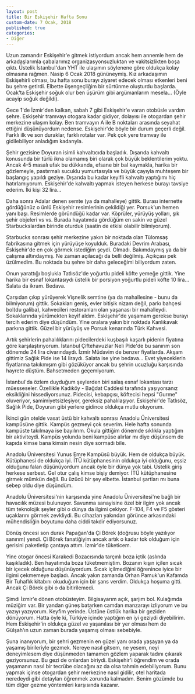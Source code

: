 ```yaml
---
layout: post
title: Bir Eskişehir Hafta Sonu
custom-date: 7 Ocak, 2018
published: true
categories: 
- Diğer
---
```


Uzun zamandır Eskişehir'e gitmek istiyordum ancak hem annemle hem de arkadaşlarımla çabalarımız organizasyonsuzluktan ve vakitsizlikten boşa çıktı. Üstelik İstanbul'dan YHT ile ulaşımın söylenene göre oldukça kolay olmasına rağmen. Nasip 6 Ocak 2018 gününeymiş. Kız arkadaşımın Eskişehirli olması, bu hafta sonu burayı ziyaret edecek olması etkenleri beni bu şehre getirdi. Elbette üşengeçliğim bir sürtünme oluşturdu başlarda. Ocak'ta Eskişehir soğuk olur ben üşürüm gibi argümanlarım mesela... (Öyle acayip soğuk değildi).

Gece 1'de İzmir'den kalkan, sabah 7 gibi Eskişehir'e varan otobüsle vardım şehre. Eskişehir tramvayı otogara kadar gidiyor, dolayısı ile otogardan şehir merkezine ulaşım kolay. Ben tramvayın A ile B noktaları arasında seyahat ettiğini düşünüyordum nedense. Eskişehir'de böyle bir durum geçerli değil. Farklı ilk ve son duraklar, farklı rotalar var. Pek çok yere tramvay ile gidilebiliyor anladığım kadarıyla.

Şehir gezisine Doyuran isimli kahvaltıcıda başladık. Dışarıda kahvaltı konusunda bir türlü ikna olamamış biri olarak çok büyük beklentilerim yoktu. Ancak 4-5 masalı ufak bu dükkanda, efsane bir bal kaymakla, harika bir gözlemeyle, pastırmalı sucuklu yumurtasıyla ve büyük çayıyla muhteşem bir başlangıç yapıldı geziye. Dışarıda bu kadar keyifli kahvaltı yaptığımı hiç hatırlamıyorum. Eskişehir'de kahvaltı yapmak isteyen herkese burayı tavsiye ederim. İki kişi 32 lira...

Daha sonra Adalar denen semte (ya da mahalleye) gittik. Burası internette gördüğünüz o ünlü Eskişehir resimlerinin çekildiği yer. Porsuk'un hemen yanı başı. Resimlerde göründüğü kadar var. Köprüler, yürüyüş yolları, şık şehir objeleri vs vs. Burada hayatımda gördüğüm en sakin ve güzel Starbuckslardan birinde oturduk (saatin de etkisi olabilir bilmiyorum).

Starbucks sonrası şehir merkezine yakın bir noktada olan Tülomsaş fabrikasına gitmek için yürüyüşe koyulduk. Buradaki Devrim Arabası, Eskişehir'de en çok görmek istediğim şeydi. Olmadı. Bakımdaymış ya da bir çalışma altındaymış. Ne zaman açılacağı da belli değilmiş. Açıkçası pek üzülmedim. Bu noktada bu şehre bir daha geleceğimi biliyordum zaten.

Onun yarattığı boşlukla Tatlısöz'de yoğurtlu pideli köfte yemeğe gittik. Yine harika bir esnaf lokantasıydı üstelik bir porsiyon yoğurtlu pideli köfte 10 lira... Salata da ikram. Bedava.

Çarşıdan çıkıp yürüyerek Vişnelik semtine (ya da mahallesine - bunu da bilmiyorum) gittik. Sokakları geniş, evler bitişik nizam değil, parkı bahçesi bol(du galiba), kahvecileri restoranları olan yaşanası bir mahalleydi. Sokaklarında yürümekten keyif aldım. Eskişehir'de yaşamam gerekse burayı tercih ederim diye düşündüm. Yine oralara yakın bir noktada Kanlıkavak parkına gittik. Güzel bir yürüyüş ve Porsuk kenarında Türk Kahvesi.

Artık şehirlerin pahalılıklarını pidecilerdeki kuşbaşılı kaşarlı pidenin fiyatına göre karşılaştırıyorum. İstanbul Çiftehavuzlar Neli Pide'de bu sanırım son dönemde 24 lira civarındaydı. İzmir Müdavim de benzer fiyatlarda. Akşam gittimiz Sağlık Pide ise 14 liraydı. Salata ise yine bedava... Evet yiyeceklerin fiyatlarına takıkmışım gibi gözüküyor ancak bu şehrin ucuzluğu karşısında hayrete düştüm. Bahsetmeden geçemiyorum.

İstanbul'da özlem duyduğum şeylerden biri salaş esnaf lokantası tarzı müesseseler. Özellikle Kadıköy - Bağdat Caddesi tarafında yaşıyorsanız eksikliğini hissediyorsunuz. Pidecisi, kebapçısı, köftecisi hepsi "Gurme" oluveriyor, samimiyetsizleşiyor, gereksiz pahalılaşıyor. Eskişehir'de Tatlısöz, Sağlık Pide, Doyuran gibi yerlere gidince oldukça mutlu oluyorum.

İkinci gün otelde vasat üstü bir kahvaltı sonrası Anadolu Üniversitesi kampüsüne gittik. Kampüs gezmeyi çok severim. Hele hafta sonunda kampüste takılmaya ise bayılırım. Okula gittiğim dönemde sıklıkla yaptığım bir aktiviteydi. Kampüs yolunda beni kampüse alırlar mı diye düşünsem de kapıda kimse bana kimsin nesin diye sormadı bile.

Anadolu Üniversitesi Yunus Emre Kampüsü büyük. Hem de oldukça büyük. Kütüphanesi de oldukça iyi. İTÜ kütüphanesinin oldukça iyi olduğunu, eşsiz olduğunu falan düşünüyordum ancak öyle bir dünya yok tabi. Üstelik giriş herkese serbest. Gel otur çalış kimse bişiy demiyor. İTÜ kütüphanesine girmek mümkün değil. Bu üzücü bir şey elbette. İstanbul şartları mı buna sebep oldu diye düşündüm.

Anadolu Üniversitesi'nin karşısında yine Anadolu Üniversitesi'ne bağlı bir havacılık müzesi bulunuyor. Savunma sanayisine özel bir ilgim yok ancak tüm teknolojik şeyler gibi o dünya da ilgimi çekiyor. F-104, F4 ve F5 gösteri uçaklarını görmek zevkliydi. Bu cihazları yakından görünce arkasındaki mühendisliğin boyutunu daha ciddi takdir ediyorsunuz.

Dönüş öncesi son durak Papağan'da Çi Börek (doğrusu böyle yazılıyor sanırım) yendi. Çi Börek fanatiğiyim ancak artık o kadar tok olduğum için gerisini paketletip çantaya attım. İzmir'de tüketicem.

Yine otogar öncesi Karakedi Bozacısında tarçınlı boza içtik (aslında kaşıkladık). Ben hayatımda boza tüketmemiştim. Bozanın kışın içilen sıcak bir içecek olduğunu düşünüyordum. Sıcak içilmediğini öğrenince iyice bir ilgimi çekmemeye başladı. Ancak yakın zamanda Orhan Pamuk'un Kafamda Bir Tuhaflık kitabını okuduğum için bir şans verdim. Oldukça hoşuma gitti. Ancak Çi Börek gibi o da bitirilemedi.

Şimdi İzmir'e dönen otobüsteyim. Bilgisayarım açık, şarjım bol. Kulağımda müziğim var. Bir yandan güneş batarken camdan manzarayı izliyorum ve bu yazıyı yazıyorum. Keyfim yerinde. Üstüne üstlük harika bir geziden dönüyorum. Hatta öyle ki, Türkiye içinde yaptığım en iyi geziydi diyebilirim. Hem Eskişehir'in oldukça güzel ve yaşanılası bir yer olması hem de Gülşah'ın uzun zaman burada yaşamış olması sebebiyle.

Şuna inanıyorum, bir şehri gezmenin en güzel yanı orada yaşayan ya da yaşamış birileriyle gezmek. Nereye nasıl gitsem, ne yesem, neyi deneyimlesem diye düşünmeden tamamen gözlem yaparak tadını çıkarak geziyorsunuz. Bu gezi de onlardan biriydi. Eskişehir'i öğrendim ve orada yaşamanın nasıl bir tecrübe olacağını az da olsa tahmin edebiliyorum. Bunu yapmak içinse otogardan şehir merkezine nasıl gidilir, otel haritada neredeydi gibi detayları öğrenmek zorunda kalmadım. Benim gözümde bu tüm diğer gezme yöntemleri karşısında kazanır.
